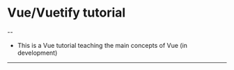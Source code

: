 # Vue/Vuetify tutorial
--
- This is a Vue tutorial teaching the main concepts of Vue (in development)
---------
